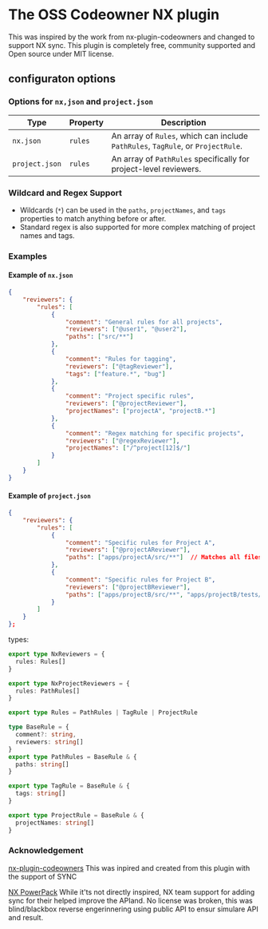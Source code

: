 # The OSS Codeowner NX plugin

This was inspired by the work from nx-plugin-codeowners and changed to support NX sync. This plugin is completely free, community supported and Open source under MIT license.

## configuraton options

### Options for `nx,json` and `project.json`

| Type                | Property       | Description                                                  |
|---------------------|----------------|--------------------------------------------------------------|
| `nx.json`           | `rules`        | An array of `Rules`, which can include `PathRules`, `TagRule`, or `ProjectRule`. |
| `project.json`      | `rules`        | An array of `PathRules` specifically for project-level reviewers. |

### Wildcard and Regex Support

- Wildcards (`*`) can be used in the `paths`, `projectNames`, and `tags` properties to match anything before or after.
- Standard regex is also supported for more complex matching of project names and tags.

### Examples

#### Example of `nx.json`

```json
{
    "reviewers": {
        "rules": [
            {
                "comment": "General rules for all projects",
                "reviewers": ["@user1", "@user2"],
                "paths": ["src/**"]
            },
            {
                "comment": "Rules for tagging",
                "reviewers": ["@tagReviewer"],
                "tags": ["feature.*", "bug"]
            },
            {
                "comment": "Project specific rules",
                "reviewers": ["@projectReviewer"],
                "projectNames": ["projectA", "projectB.*"]
            },
            {
                "comment": "Regex matching for specific projects",
                "reviewers": ["@regexReviewer"],
                "projectNames": ["/^project[12]$/"]
            }
        ]
    }
}
```

#### Example of `project.json`

```json
{
    "reviewers": {
        "rules": [
            {
                "comment": "Specific rules for Project A",
                "reviewers": ["@projectAReviewer"],
                "paths": ["apps/projectA/src/**"]  // Matches all files in the projectA source directory
            },
            {
                "comment": "Specific rules for Project B",
                "reviewers": ["@projectBReviewer"],
                "paths": ["apps/projectB/src/**", "apps/projectB/tests/**"]  // Matches both source and test files in projectB
            }
        ]
    }
};
```

types:

```typescript
export type NxReviewers = {
  rules: Rules[]
}

export type NxProjectReviewers = {
  rules: PathRules[]
}

export type Rules = PathRules | TagRule | ProjectRule

type BaseRule = {
  comment?: string,
  reviewers: string[]
}
export type PathRules = BaseRule & {
  paths: string[]
}

export type TagRule = BaseRule & {
  tags: string[]
}

export type ProjectRule = BaseRule & {
  projectNames: string[]
}


```

### Acknowledgement

[nx-plugin-codeowners](https://github.com/swapniltech0390/nx-plugin-codeowners) This was inpired and created from this plugin with the support of SYNC

[NX PowerPack](https://nx.dev/blog/introducing-nx-powerpack#codeowners-for-monorepos) While it'ts not directly inspired, NX team support for adding sync for their helped improve the APIand. No license was broken, this was blind/blackbox reverse engerinnering using public API to ensur simulare API and result.
